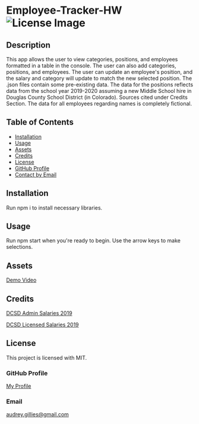 # Employee-Tracker-HW ![License Image](https://img.shields.io/badge/license-MIT-blue)

## Description

This app allows the user to view categories, positions, and employees formatted in a table in the console. The user can also add categories, positions, and employees. The user can update an employee's position, and the salary and category will update to match the new selected position. The .json files contain some pre-existing data. The data for the positions reflects data from the school year 2019-2020 assuming a new Middle School hire in Douglas County School District (in Colorado). Sources cited under Credits Section. The data for all employees regarding names is completely fictional.

## Table of Contents

- [Installation](#installation)
- [Usage](#usage)
- [Assets](#assets)
- [Credits](#credits)
- [License](#license)
- [GitHub Profile](#github-profile)
- [Contact by Email](#email)

## Installation

Run npm i to install necessary libraries.

## Usage

Run npm start when you're ready to begin. Use the arrow keys to make selections.

## Assets

[Demo Video](https://drive.google.com/file/d/1ikTNi7w4STm0b088V5Ld3QYqatrizPhM/view?usp=sharing)

## Credits

[DCSD Admin Salaries 2019](https://www.dcsdk12.org/common/pages/DisplayFile.aspx?itemId=11059028)

[DCSD Licensed Salaries 2019](https://www.dcsdk12.org/common/pages/DisplayFile.aspx?itemId=11059024)

## License

This project is licensed with MIT.

### GitHub Profile

[My Profile](https://github.com/audrey-g37)

### Email

audrey.gillies@gmail.com
